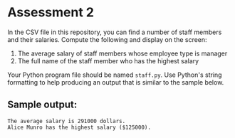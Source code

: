 # Assessment 2

In the CSV file in this repository, you can find a number of staff members and their salaries. Compute the following and display on the screen:

1. The average salary of staff members whose employee type is manager
1. The full name of the staff member who has the highest salary

Your Python program file should be named ``staff.py``. Use Python's string formatting to help producing an output that is similar to the sample below. 

## Sample output:
```
The average salary is 291000 dollars.
Alice Munro has the highest salary ($125000).
```
